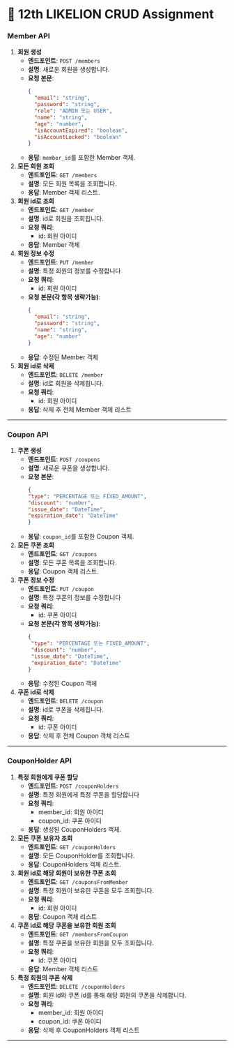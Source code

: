 # 🦁 12th LIKELION CRUD Assignment
### Member API
1. **회원 생성**
    - **엔드포인트**: `POST /members`
    - **설명**: 새로운 회원을 생성합니다.
    - **요청 본문**:
        ```json
        {
          "email": "string",
          "password": "string",
          "role": "ADMIN 또는 USER",
          "name": "string",
          "age": "number",
          "isAccountExpired": "boolean",
          "isAccountLocked": "boolean"
        }
        ```
    - **응답**: `member_id`를 포함한 Member 객체.
2. **모든 회원 조회**
    - **엔드포인트**: `GET /members`
    - **설명**: 모든 회원 목록을 조회합니다.
    - **응답**: Member 객체 리스트.
3. **회원 id로 조회**
   - **엔드포인트**: `GET /member`
   - **설명**: id로 회원을 조회힙니다.
   - **요청 쿼리**:
     - id: 회원 아이디
   - **응답**: Member 객체
4. **회원 정보 수정**
    - **엔드포인트**: `PUT /member`
    - **설명**: 특정 회원의 정보를 수정합니다
    - **요청 쿼리**:
        - id: 회원 아이디
    - **요청 본문(각 항목 생략가능)**:
      ```json
      {
        "email": "string",
        "password": "string",
        "name": "string",
        "age": "number"
      }
      ```
    - **응답**: 수정된 Member 객체
5. **회원 id로 삭제**
    - **엔드포인트**: `DELETE /member`
    - **설명**: id로 회원을 삭제힙니다.
    - **요청 쿼리**:
        - id: 회원 아이디
    - **응답**: 삭제 후 전체 Member 객체 리스트
---


### Coupon API
1. **쿠폰 생성**
    - **엔드포인트**: `POST /coupons`
    - **설명**: 새로운 쿠폰을 생성합니다.
    - **요청 본문**:
        ```json
        {
      "type": "PERCENTAGE 또는 FIXED_AMOUNT",
      "discount": "number",
      "issue_date": "DateTime",
      "expiration_date": "DateTime"
      }
        ```
    - **응답**: `coupon_id`를 포함한 Coupon 객체.
2. **모든 쿠폰 조회**
   - **엔드포인트**: `GET /coupons`
   - **설명**: 모든 쿠폰 목록을 조회합니다.
   - **응답**: Coupon 객체 리스트.
3. **쿠폰 정보 수정**
   - **엔드포인트**: `PUT /coupon`
   - **설명**: 특정 쿠폰의 정보를 수정합니다
   - **요청 쿼리**:
      - id: 쿠폰 아이디
   - **요청 본문(각 항목 생략가능)**:
     ```json
     {
      "type": "PERCENTAGE 또는 FIXED_AMOUNT",
      "discount": "number",
      "issue_date": "DateTime",
      "expiration_date": "DateTime"
     }
     ```
   - **응답**: 수정된 Coupon 객체
4. **쿠폰 id로 삭제**
   - **엔드포인트**: `DELETE /coupon`
   - **설명**: id로 쿠폰을 삭제힙니다.
   - **요청 쿼리**:
      - id: 쿠폰 아이디
   - **응답**: 삭제 후 전체 Coupon 객체 리스트
---

### CouponHolder API
1. **특정 회원에게 쿠폰 할당**
   - **엔드포인트**: `POST /couponHolders`
   - **설명**: 특정 회원에게 특정 쿠폰을 할당합니다
   - **요청 쿼리**:
      - member_id: 회원 아이디
      - coupon_id: 쿠폰 아이디
   - **응답**: 생성된 CouponHolders 객체.
2. **모든 쿠폰 보유자 조회**
   - **엔드포인트**: `GET /couponHolders`
   - **설명**: 모든 CouponHolder를 조회합니다.
   - **응답**: CouponHolders 객체 리스트.
3. **회원 id로 해당 회원이 보유한 쿠폰 조회**
   - **엔드포인트**: `GET /couponsFromMember`
   - **설명**: 특정 회원이 보유한 쿠폰을 모두 조회힙니다.
   - **요청 쿼리**:
      - id: 회원 아이디
   - **응답**: Coupon 객체 리스트
4. **쿠폰 id로 해당 쿠폰을 보유한 회원 조회**
   - **엔드포인트**: `GET /membersFromCoupon`
   - **설명**: 특정 쿠폰을 보유한 회원을 모두 조회힙니다.
   - **요청 쿼리**:
      - id: 쿠폰 아이디
   - **응답**: Member 객체 리스트
5. **특정 회원의 쿠폰 삭제**
   - **엔드포인트**: `DELETE /couponHolders`
   - **설명**: 회원 id와 쿠폰 id를 통해 해당 회원의 쿠폰을 삭제합니다.
   - **요청 쿼리**:
      - member_id: 회원 아이디
      - coupon_id: 쿠폰 아이디
   - **응답**: 삭제 후 CouponHolders 객체 리스트
---
